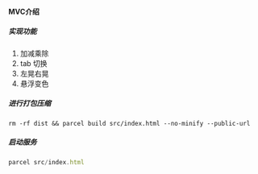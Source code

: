 #### MVC介绍
##### 实现功能
1. 加减乘除
2. tab 切换
3. 左晃右晃
4. 悬浮变色

##### 进行打包压缩
```javascrit
rm -rf dist && parcel build src/index.html --no-minify --public-url
```

##### 启动服务
```javascript
parcel src/index.html
```
